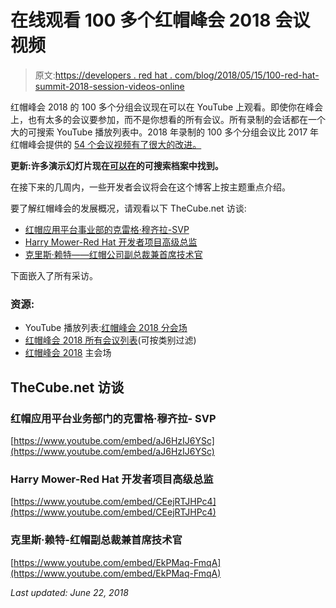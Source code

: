 # 在线观看 100 多个红帽峰会 2018 会议视频

> 原文:[https://developers . red hat . com/blog/2018/05/15/100-red-hat-summit-2018-session-videos-online](https://developers.redhat.com/blog/2018/05/15/100-red-hat-summit-2018-session-videos-online)

红帽峰会 2018 的 100 多个分组会议现在可以在 YouTube 上观看。即使你在峰会上，也有太多的会议要参加，而不是你想看的所有会议。所有录制的会话都在一个大的可搜索 YouTube 播放列表中。2018 年录制的 100 多个分组会议比 2017 年红帽峰会提供的 [54 个会议视频有了很大的改进。](https://www.youtube.com/playlist?list=PLEGSLwUsxfEjolewXub1rSgvILhc2OYQS)

**更新:许多演示幻灯片现在[可以在](https://www.redhat.com/en/summit/2018/about/session-archives)的可搜索档案中找到。**

在接下来的几周内，一些开发者会议将会在这个博客上按主题重点介绍。

要了解红帽峰会的发展概况，请观看以下 TheCube.net 访谈:

*   [红帽应用平台事业部的克雷格·穆齐拉-SVP](https://www.youtube.com/watch?v=aJ6HzIJ6YSc)
*   [Harry Mower-Red Hat 开发者项目高级总监](https://www.youtube.com/watch?v=CEejRTJHPc4)
*   [克里斯·赖特——红帽公司副总裁兼首席技术官](https://www.youtube.com/watch?v=EkPMaq-FmqA)

下面嵌入了所有采访。

### 资源:

*   YouTube 播放列表:[红帽峰会 2018 分会场](https://www.youtube.com/playlist?list=PLEGSLwUsxfEgT4XEohmRe_JB6MBnmLfBh)
*   [红帽峰会 2018 所有会议列表](https://agenda.summit.redhat.com/)(可按类别过滤)
*   [红帽峰会 2018](https://www.redhat.com/en/summit/2018) 主会场

## TheCube.net 访谈

### 红帽应用平台业务部门的克雷格·穆齐拉- SVP

[https://www.youtube.com/embed/aJ6HzIJ6YSc](https://www.youtube.com/embed/aJ6HzIJ6YSc)

### Harry Mower-Red Hat 开发者项目高级总监

[https://www.youtube.com/embed/CEejRTJHPc4](https://www.youtube.com/embed/CEejRTJHPc4)

### 克里斯·赖特-红帽副总裁兼首席技术官

[https://www.youtube.com/embed/EkPMaq-FmqA](https://www.youtube.com/embed/EkPMaq-FmqA)

*Last updated: June 22, 2018*